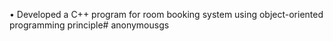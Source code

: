 •	Developed a C++ program for room booking system using object-oriented programming principle# anonymousgs
